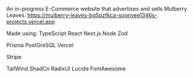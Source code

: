 An in-progress E-Commerce website that advertises and sells Mulberry Leaves.
https://mulberry-leaves-bg5pzfkca-soonyee1346s-projects.vercel.app

Made using:
  TypeScript
  React
  Next.js
  Node
  Zod

  Prisma
  PostGreSQL
  Vercel
  
  Stripe

  TailWind
  ShadCn
  RadixUI
  Lucide
  FontAwesome
